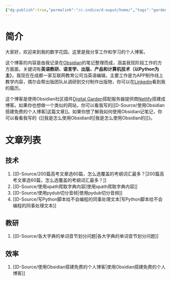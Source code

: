 ```yaml
---
{"dg-publish":true,"permalink":"/c-indice/d-ouput/home/","tags":"gardenEntry","dgHomeLink":true,"dgPassFrontmatter":false}
---
```



# 简介
大家好，欢迎来到我的数字花园，这里是我分享工作和学习的个人博客。

这个博客的内容是由我记录在[Obsidian](https://obsidian.md)的笔记整理而成，涵盖我现阶段工作的方方面面，关键词有**英语教研、语言学、出版、产品和计算机技术（以Python为主）**。我现在在成都一家互联网教育公司当英语编辑，主要工作是为APP制作线上教学内容，偶尔会帮出版团队从调研到交付制作出版物，你可以在[Linkedin](https://www.linkedin.com/in/yuqi-qin-13a5b5160/)看到我的履历。

这个博客是使用Obsidian社区插件[Digital Garden](https://github.com/obsidianMkdocs/obsidian-github-publisher)搭配服务器提供商[Netlify](https://app.netlify.com/teams/yuqiqin-a/overview)搭建成博客。如果你也想做一个类似的网站，你可以看我写的[[D-Source/使用Obsidian搭建免费的个人博客|这篇文章]]。如果你想了解我如何使用Obsidian记笔记，你可以看看我写的《[[我是怎么使用Obsidian的|我是怎么使用Obsidian的]]》。



# 文章列表
## 技术
1. [[D-Source/200篇高考文章选60篇，怎么选覆盖的考纲词汇最多？|200篇高考文章选60篇，怎么选覆盖的考纲词汇最多？]]
2. [[D-Source/使用xpath爬取字典内容|使用xpath爬取字典内容]]
3. [[D-Source/使用pydub切分音频|使用pydub切分音频]]
4. [[D-Source/写Python脚本给不会编程的同事处理文本|写Python脚本给不会编程的同事处理文本]]

## 教研
1. [[D-Source/各大字典的单词音节划分问题|各大字典的单词音节划分问题]]


## 效率
1. [[D-Source/使用Obsidian搭建免费的个人博客|使用Obsidian搭建免费的个人博客]]